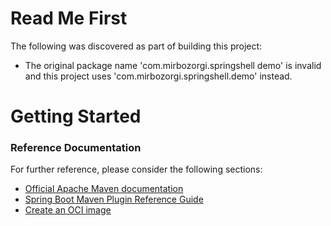 # Read Me First
The following was discovered as part of building this project:

* The original package name 'com.mirbozorgi.springshell demo' is invalid and this project uses 'com.mirbozorgi.springshell.demo' instead.

# Getting Started

### Reference Documentation
For further reference, please consider the following sections:

* [Official Apache Maven documentation](https://maven.apache.org/guides/index.html)
* [Spring Boot Maven Plugin Reference Guide](https://docs.spring.io/spring-boot/docs/2.5.4/maven-plugin/reference/html/)
* [Create an OCI image](https://docs.spring.io/spring-boot/docs/2.5.4/maven-plugin/reference/html/#build-image)

